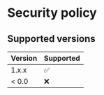 # Security policy

## Supported versions

| Version | Supported          |
| ------- | ------------------ |
| 1.x.x   | :white_check_mark: |
| < 0.0   | :x:                |
